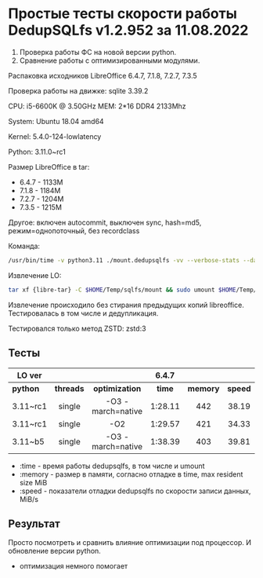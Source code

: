 # Простые тесты скорости работы DedupSQLfs v1.2.952 за 11.08.2022

1. Проверка работы ФС на новой версии python.
2. Сравнение работы с оптимизированными модулями.

Распаковка исходников LibreOffice 6.4.7, 7.1.8, 7.2.7, 7.3.5

Проверка работы на движке: sqlite 3.39.2

CPU: i5-6600K @ 3.50GHz
MEM: 2*16 DDR4 2133Mhz

System: Ubuntu 18.04 amd64

Kernel: 5.4.0-124-lowlatency

Python: 3.11.0~rc1

Размер LibreOffice в tar:

* 6.4.7 - 1133M
* 7.1.8 - 1184M
* 7.2.7 - 1204M
* 7.3.5 - 1215M

Другое: включен autocommit, выключен sync, hash=md5, режим=однопоточный, без recordclass

Команда:
```sh
/usr/bin/time -v python3.11 ./mount.dedupsqlfs -vv --verbose-stats --data $HOME/Temp/sqlfs/data/ --compress zstd:3 --no-sync --no-cache-flusher --minimal-compress-size -1 -o noatime $HOME/Temp/sqlfs/mount --multi-cpu single
```

Извлечение LO:
```sh
tar xf {libre-tar} -C $HOME/Temp/sqlfs/mount && sudo umount $HOME/Temp/sqlfs/mount
```

Извлечение происходило без стирания предыдущих копий libreoffice. Тестировалась в том числе и дедупликация.

Тестировался только метод ZSTD: zstd:3

## Тесты

| LO ver                                     ||| 6.4.7                           ||| 7.1.8                           ||| 7.2.7                           ||| 7.3.5                           |||
|------------|:-----------:|:-----------------:|:--------:|:----------:|:---------:|:--------:|:----------:|:---------:|:--------:|:----------:|:---------:|:--------:|:----------:|:---------:|
| **python** | **threads** | **optimization**  | **time** | **memory** | **speed** | **time** | **memory** | **speed** | **time** | **memory** | **speed** | **time** | **memory** | **speed** |
| 3.11~rc1   | single      | -O3 -march=native | 1:28.11  | 442        | 38.19     | 1:20.38  | 323        | 45.43     | 1:16.80  | 338        | 46.70     | 1:15.43  | 354        | 48.82     |
| 3.11~rc1   | single      | -O2               | 1:29.57  | 421        | 34.33     | 1:28.90  | 371        | 40.67     | 1:24.16  | 393        | 46.80     | 1:20.87  | 402        | 53.88     |
| 3.11~b5    | single      | -O3 -march=native | 1:38.39  | 403        | 39.81     | 1:33.71  | 390        | 44.06     | 1:25.61  | 285        | 57.07     | 1:20.09  | 297        | 48.25     |

* :time   - время работы dedupsqlfs, в том числе и umount
* :memory - размер в памяти, согласно отладке в time, max resident size MiB
* :speed  - показатели отладки dedupsqlfs по скорости записи данных, MiB/s

## Результат

Просто посмотреть и сравнить влияние оптимизации под процессор. И обновление версии python.
- оптимизация немного помогает
